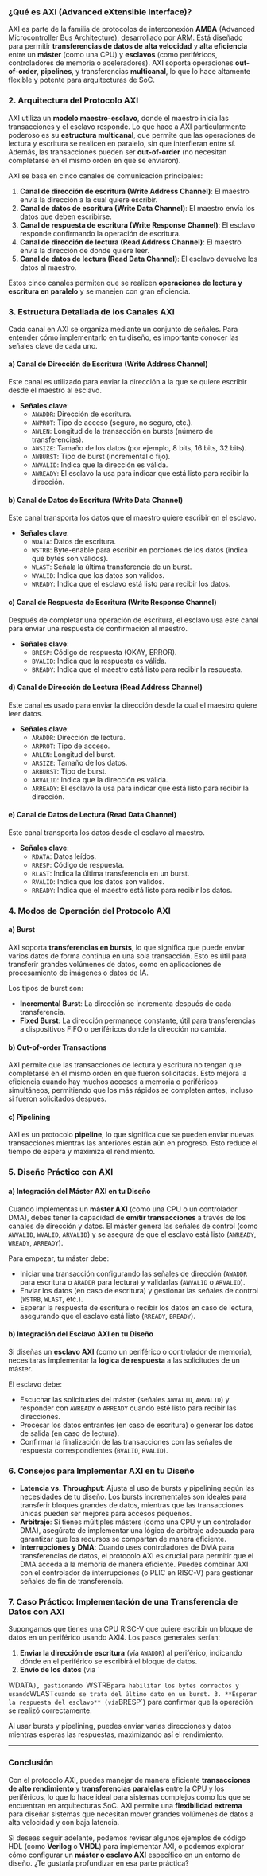 
### **¿Qué es AXI (Advanced eXtensible Interface)?**
AXI es parte de la familia de protocolos de interconexión **AMBA** (Advanced Microcontroller Bus Architecture), desarrollado por ARM. Está diseñado para permitir **transferencias de datos de alta velocidad** y **alta eficiencia** entre un **máster** (como una CPU) y **esclavos** (como periféricos, controladores de memoria o aceleradores). AXI soporta operaciones **out-of-order**, **pipelines**, y transferencias **multicanal**, lo que lo hace altamente flexible y potente para arquitecturas de SoC.

### 2. **Arquitectura del Protocolo AXI**

AXI utiliza un **modelo maestro-esclavo**, donde el maestro inicia las transacciones y el esclavo responde. Lo que hace a AXI particularmente poderoso es su **estructura multicanal**, que permite que las operaciones de lectura y escritura se realicen en paralelo, sin que interfieran entre sí. Además, las transacciones pueden ser **out-of-order** (no necesitan completarse en el mismo orden en que se enviaron).

AXI se basa en cinco canales de comunicación principales:

1. **Canal de dirección de escritura (Write Address Channel)**: El maestro envía la dirección a la cual quiere escribir.
2. **Canal de datos de escritura (Write Data Channel)**: El maestro envía los datos que deben escribirse.
3. **Canal de respuesta de escritura (Write Response Channel)**: El esclavo responde confirmando la operación de escritura.
4. **Canal de dirección de lectura (Read Address Channel)**: El maestro envía la dirección de donde quiere leer.
5. **Canal de datos de lectura (Read Data Channel)**: El esclavo devuelve los datos al maestro.

Estos cinco canales permiten que se realicen **operaciones de lectura y escritura en paralelo** y se manejen con gran eficiencia.

### 3. **Estructura Detallada de los Canales AXI**

Cada canal en AXI se organiza mediante un conjunto de señales. Para entender cómo implementarlo en tu diseño, es importante conocer las señales clave de cada uno.

#### a) **Canal de Dirección de Escritura (Write Address Channel)**
Este canal es utilizado para enviar la dirección a la que se quiere escribir desde el maestro al esclavo.

- **Señales clave**:
  - `AWADDR`: Dirección de escritura.
  - `AWPROT`: Tipo de acceso (seguro, no seguro, etc.).
  - `AWLEN`: Longitud de la transacción en bursts (número de transferencias).
  - `AWSIZE`: Tamaño de los datos (por ejemplo, 8 bits, 16 bits, 32 bits).
  - `AWBURST`: Tipo de burst (incremental o fijo).
  - `AWVALID`: Indica que la dirección es válida.
  - `AWREADY`: El esclavo la usa para indicar que está listo para recibir la dirección.

#### b) **Canal de Datos de Escritura (Write Data Channel)**
Este canal transporta los datos que el maestro quiere escribir en el esclavo.

- **Señales clave**:
  - `WDATA`: Datos de escritura.
  - `WSTRB`: Byte-enable para escribir en porciones de los datos (indica qué bytes son válidos).
  - `WLAST`: Señala la última transferencia de un burst.
  - `WVALID`: Indica que los datos son válidos.
  - `WREADY`: Indica que el esclavo está listo para recibir los datos.

#### c) **Canal de Respuesta de Escritura (Write Response Channel)**
Después de completar una operación de escritura, el esclavo usa este canal para enviar una respuesta de confirmación al maestro.

- **Señales clave**:
  - `BRESP`: Código de respuesta (OKAY, ERROR).
  - `BVALID`: Indica que la respuesta es válida.
  - `BREADY`: Indica que el maestro está listo para recibir la respuesta.

#### d) **Canal de Dirección de Lectura (Read Address Channel)**
Este canal es usado para enviar la dirección desde la cual el maestro quiere leer datos.

- **Señales clave**:
  - `ARADDR`: Dirección de lectura.
  - `ARPROT`: Tipo de acceso.
  - `ARLEN`: Longitud del burst.
  - `ARSIZE`: Tamaño de los datos.
  - `ARBURST`: Tipo de burst.
  - `ARVALID`: Indica que la dirección es válida.
  - `ARREADY`: El esclavo la usa para indicar que está listo para recibir la dirección.

#### e) **Canal de Datos de Lectura (Read Data Channel)**
Este canal transporta los datos desde el esclavo al maestro.

- **Señales clave**:
  - `RDATA`: Datos leídos.
  - `RRESP`: Código de respuesta.
  - `RLAST`: Indica la última transferencia en un burst.
  - `RVALID`: Indica que los datos son válidos.
  - `RREADY`: Indica que el maestro está listo para recibir los datos.

### 4. **Modos de Operación del Protocolo AXI**

#### a) **Burst**
AXI soporta **transferencias en bursts**, lo que significa que puede enviar varios datos de forma continua en una sola transacción. Esto es útil para transferir grandes volúmenes de datos, como en aplicaciones de procesamiento de imágenes o datos de IA.

Los tipos de burst son:

- **Incremental Burst**: La dirección se incrementa después de cada transferencia.
- **Fixed Burst**: La dirección permanece constante, útil para transferencias a dispositivos FIFO o periféricos donde la dirección no cambia.

#### b) **Out-of-order Transactions**
AXI permite que las transacciones de lectura y escritura no tengan que completarse en el mismo orden en que fueron solicitadas. Esto mejora la eficiencia cuando hay muchos accesos a memoria o periféricos simultáneos, permitiendo que los más rápidos se completen antes, incluso si fueron solicitados después.

#### c) **Pipelining**
AXI es un protocolo **pipeline**, lo que significa que se pueden enviar nuevas transacciones mientras las anteriores están aún en progreso. Esto reduce el tiempo de espera y maximiza el rendimiento.

### 5. **Diseño Práctico con AXI**

#### a) **Integración del Máster AXI en tu Diseño**
Cuando implementas un **máster AXI** (como una CPU o un controlador DMA), debes tener la capacidad de **emitir transacciones** a través de los canales de dirección y datos. El máster genera las señales de control (como `AWVALID`, `WVALID`, `ARVALID`) y se asegura de que el esclavo está listo (`AWREADY`, `WREADY`, `ARREADY`).

Para empezar, tu máster debe:

- Iniciar una transacción configurando las señales de dirección (`AWADDR` para escritura o `ARADDR` para lectura) y validarlas (`AWVALID` o `ARVALID`).
- Enviar los datos (en caso de escritura) y gestionar las señales de control (`WSTRB`, `WLAST`, etc.).
- Esperar la respuesta de escritura o recibir los datos en caso de lectura, asegurando que el esclavo está listo (`RREADY`, `BREADY`).

#### b) **Integración del Esclavo AXI en tu Diseño**
Si diseñas un **esclavo AXI** (como un periférico o controlador de memoria), necesitarás implementar la **lógica de respuesta** a las solicitudes de un máster.

El esclavo debe:

- Escuchar las solicitudes del máster (señales `AWVALID`, `ARVALID`) y responder con `AWREADY` o `ARREADY` cuando esté listo para recibir las direcciones.
- Procesar los datos entrantes (en caso de escritura) o generar los datos de salida (en caso de lectura).
- Confirmar la finalización de las transacciones con las señales de respuesta correspondientes (`BVALID`, `RVALID`).

### 6. **Consejos para Implementar AXI en tu Diseño**

- **Latencia vs. Throughput**: Ajusta el uso de bursts y pipelining según las necesidades de tu diseño. Los bursts incrementales son ideales para transferir bloques grandes de datos, mientras que las transacciones únicas pueden ser mejores para accesos pequeños.
- **Arbitraje**: Si tienes múltiples másters (como una CPU y un controlador DMA), asegúrate de implementar una lógica de arbitraje adecuada para garantizar que los recursos se compartan de manera eficiente.
- **Interrupciones y DMA**: Cuando uses controladores de DMA para transferencias de datos, el protocolo AXI es crucial para permitir que el DMA acceda a la memoria de manera eficiente. Puedes combinar AXI con el controlador de interrupciones (o PLIC en RISC-V) para gestionar señales de fin de transferencia.

### 7. **Caso Práctico: Implementación de una Transferencia de Datos con AXI**

Supongamos que tienes una CPU RISC-V que quiere escribir un bloque de datos en un periférico usando AXI4. Los pasos generales serían:

1. **Enviar la dirección de escritura** (vía `AWADDR`) al periférico, indicando dónde en el periférico se escribirá el bloque de datos.
2. **Envío de los datos** (vía `

WDATA`), gestionando `WSTRB` para habilitar los bytes correctos y usando `WLAST` cuando se trata del último dato en un burst.
3. **Esperar la respuesta del esclavo** (vía `BRESP`) para confirmar que la operación se realizó correctamente.

Al usar bursts y pipelining, puedes enviar varias direcciones y datos mientras esperas las respuestas, maximizando así el rendimiento.

---

### Conclusión

Con el protocolo AXI, puedes manejar de manera eficiente **transacciones de alto rendimiento** y **transferencias paralelas** entre la CPU y los periféricos, lo que lo hace ideal para sistemas complejos como los que se encuentran en arquitecturas SoC. AXI permite una **flexibilidad extrema** para diseñar sistemas que necesitan mover grandes volúmenes de datos a alta velocidad y con baja latencia.

Si deseas seguir adelante, podemos revisar algunos ejemplos de código HDL (como **Verilog** o **VHDL**) para implementar AXI, o podemos explorar cómo configurar un **máster o esclavo AXI** específico en un entorno de diseño. ¿Te gustaría profundizar en esa parte práctica?